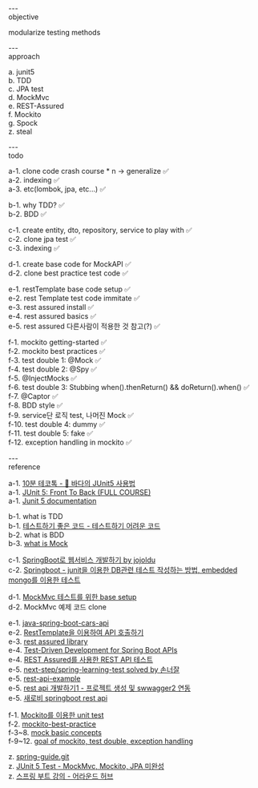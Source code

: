
---\
objective

modularize testing methods



---\
approach

a. junit5\
b. TDD\
c. JPA test\
d. MockMvc\
e. REST-Assured\
f. Mockito\
g. Spock\
z. steal



---\
todo

a-1. clone code crash course * n -> generalize :white_check_mark:\
a-2. indexing :white_check_mark:\
a-3. etc(lombok, jpa, etc...) :white_check_mark:

b-1. why TDD? :white_check_mark:\
b-2. BDD :white_check_mark:

c-1. create entity, dto, repository, service to play with :white_check_mark:\
c-2. clone jpa test :white_check_mark:\
c-3. indexing :white_check_mark:

d-1. create base code for MockAPI :white_check_mark:\
d-2. clone best practice test code :white_check_mark:

e-1. restTemplate base code setup :white_check_mark:\
e-2. rest Template test code immitate :white_check_mark:\
e-3. rest assured install :white_check_mark:\
e-4. rest assured basics :white_check_mark:\
e-5. rest assured 다른사람이 적용한 것 참고(?) :white_check_mark:

f-1. mockito getting-started :white_check_mark:\
f-2. mockito best practices :white_check_mark:\
f-3. test double 1: @Mock :white_check_mark:\
f-4. test double 2: @Spy :white_check_mark:\
f-5. @InjectMocks :white_check_mark:\
f-6. test double 3: Stubbing when().thenReturn() && doReturn().when() :white_check_mark:\
f-7. @Captor :white_check_mark:\
f-8. BDD style :white_check_mark:\
f-9. service단 로직 test, 나머진 Mock :white_check_mark:\
f-10. test double 4: dummy :white_check_mark:\
f-11. test double 5: fake :white_check_mark:\
f-12. exception handling in mockito :white_check_mark:

---\
reference

a-1. [10분 테코톡 - 🌊 바다의 JUnit5 사용법](https://www.youtube.com/watch?v=EwI3E9Natcw&ab_channel=%EC%9A%B0%EC%95%84%ED%95%9CTech) \
a-1. [JUnit 5: Front To Back (FULL COURSE)](https://www.youtube.com/watch?v=-RW_hyAtujo&ab_channel=Mannodermaus) \
a-1. [Junit 5 documentation](https://junit.org/junit5/docs/current/user-guide/)

b-1. what is TDD\
b-1. [테스트하기 좋은 코드 - 테스트하기 어려운 코드](https://jojoldu.tistory.com/674) \
b-2. what is BDD\
b-3. [what is Mock](https://happy-coding-day.tistory.com/entry/Mock-%EA%B0%9D%EC%B2%B4%EB%9E%80-%EB%AC%B4%EC%97%87%EC%9D%BC%EA%B9%8C-%EC%99%9C-%EC%8D%A8%EC%95%BC%EB%90%A0%EA%B9%8C)

c-1. [SpringBoot로 웹서비스 개발하기 by jojoldu](https://github.com/jojoldu/springboot-webservice) \
c-2. [Springboot - junit을 이용한 DB관련 테스트 작성하는 방법, embedded mongo를 이용한 테스트](https://coding-start.tistory.com/323?category=738631)

d-1. [MockMvc 테스트를 위한 base setup](https://github.com/jojoldu/springboot-webservice) \
d-2. MockMvc 예제 코드 clone

e-1. [java-spring-boot-cars-api](https://github.dev/ro6ley/java-spring-boot-cars-api) \
e-2. [RestTemplate을 이용하여 API 호출하기](https://minkwon4.tistory.com/178) \
e-3. [rest assured library](https://github.com/rest-assured/rest-assured) \
e-4. [Test-Driven Development for Spring Boot APIs](https://stackabuse.com/test-driven-development-for-spring-boot-apis/) \
e-4. [REST Assured를 사용한 REST API 테스트](https://beenlife.tistory.com/34) \
e-5. [next-step/spring-learning-test solved by 손너잘](https://github.dev/bperhaps/spring-learning-test/tree/mvc-minsung) \
e-5. [rest-api-example](https://github.dev/sunghs/rest-api-example) \
e-5. [rest api 개발하기1 - 프로젝트 생성 및 swwagger2 연동](https://sunghs.tistory.com/117) \
e-5. [새로비 springboot rest api](https://engkimbs.tistory.com/category/Spring/Spring%20Rest%20API)

f-1. [Mockito를 이용한 unit test](https://www.crocus.co.kr/1556?category=395790) \
f-2. [mockito-best-practice](https://codechacha.com/ko/mockito-best-practice/) \
f-3~8. [mock basic concepts](https://effortguy.tistory.com/141) \
f-9~12. [goal of mockito, test double, exception handling](https://github.com/dinesh-varyani/mockito)

z. [spring-guide.git](https://github.com/cheese10yun/spring-guide/blob/master/docs/test-guide.md) \
z. [JUnit 5 Test - MockMvc, Mockito, JPA 미완성](https://theheydaze.tistory.com/218?category=935990) \
z. [스프링 부트 강의 - 어라운드 허브](https://www.youtube.com/watch?v=rHJgMRimJ4Y&list=PLlTylS8uB2fBOi6uzvMpojFrNe7sRmlzU&index=1&ab_channel=%EC%96%B4%EB%9D%BC%EC%9A%B4%EB%93%9C%ED%97%88%EB%B8%8C%EC%8A%A4%ED%8A%9C%EB%94%94%EC%98%A4-AroundHubStudio)
